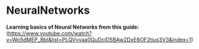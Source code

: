 # NeuralNetworks

**Learning basics of Neural Networks from this guide:**   
(https://www.youtube.com/watch?v=Wo5dMEP_BbI&list=PLQVvvaa0QuDcjD5BAw2DxE6OF2tius3V3&index=1)
